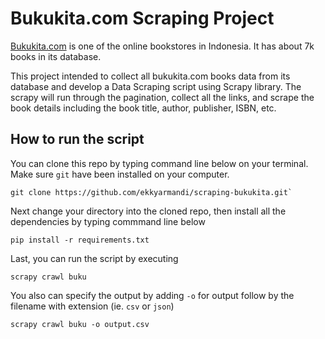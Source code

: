 # Bukukita.com Scraping Project

[Bukukita.com](https://www.bukukita.com/katalogbuku.php) is one of the online bookstores in Indonesia. It has about 7k books in its database.

This project intended to collect all bukukita.com books data from its database and develop a Data Scraping script using Scrapy library. The scrapy will run through the pagination, collect all the links, and scrape the book details including the book title, author, publisher, ISBN, etc.

## How to run the script

You can clone this repo by typing command line below on your terminal. Make sure `git` have been installed on your computer.

```
git clone https://github.com/ekkyarmandi/scraping-bukukita.git`
```

Next change your directory into the cloned repo, then install all the dependencies by typing commmand line below

```
pip install -r requirements.txt
```

Last, you can run the script by executing

```
scrapy crawl buku
```

You also can specify the output by adding `-o` for output follow by the filename with extension (ie. `csv` or `json`)

```
scrapy crawl buku -o output.csv
```
